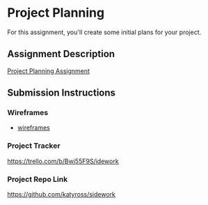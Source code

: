 # Project Planning
For this assignment, you'll create some initial plans for your project.

## Assignment Description
[Project Planning Assignment](https://education.launchcode.org/liftoff/modules/assignments/project-planning)

## Submission Instructions

### Wireframes

* [wireframes](P3-Project_Planning/wireframe.pdf)

### Project Tracker

https://trello.com/b/Bwj55F9S/idework

### Project Repo Link

https://github.com/katyross/sidework
